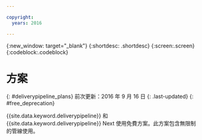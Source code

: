 ```yaml
---

copyright:
  years: 2016

---
```

<!-- Copyright info at top of file: REQUIRED
    The copyright info is YAML content that must occur at the top of the MD file, before attributes are listed.
    It must be surrounded by 3 dashes.
    The value "years" can contain just one year or a two years separated by a comma. (years: 2014, 2016)
    Indentation as per the previous template must be preserved.
-->

{:new_window: target="_blank"}
{:shortdesc: .shortdesc}
{:screen:.screen}
{:codeblock:.codeblock}

# 方案
{: #deliverypipeline_plans}
前次更新：2016 年 9 月 16 日
{: .last-updated}
{: #free_deprecation}

{{site.data.keyword.deliverypipeline}} 和 {{site.data.keyword.deliverypipeline}} Next 使用免費方案。此方案包含無限制的管線使用。

